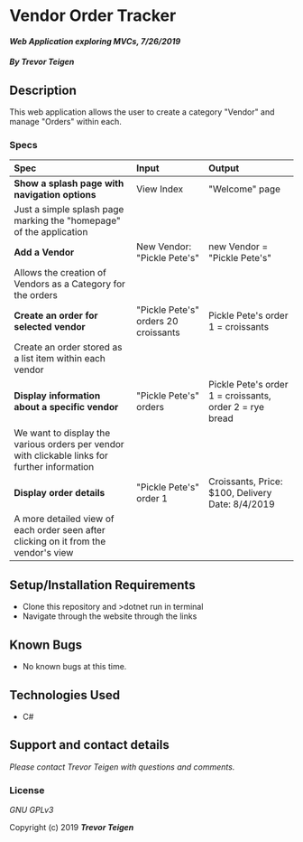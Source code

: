 # Vendor Order Tracker

#### _Web Application exploring MVCs, 7/26/2019_

#### _By **Trevor Teigen**_

## Description

This web application allows the user to create a category "Vendor" and manage "Orders" within each.

### Specs
| Spec | Input | Output |
| :-------------     | :------------- | :------------- |
| **Show a splash page with navigation options** | View Index | "Welcome" page |
|Just a simple splash page marking the "homepage" of the application|
| **Add a Vendor** | New Vendor: "Pickle Pete's" | new Vendor = "Pickle Pete's" |
|Allows the creation of Vendors as a Category for the orders|
| **Create an order for selected vendor** | "Pickle Pete's" orders 20 croissants | Pickle Pete's order 1 = croissants |
|Create an order stored as a list item within each vendor|
| **Display information about a specific vendor** | "Pickle Pete's" orders | Pickle Pete's order 1 = croissants, order 2 = rye bread |
|We want to display the various orders per vendor with clickable links for further information|
| **Display order details** | "Pickle Pete's" order 1 | Croissants, Price: $100, Delivery Date: 8/4/2019 |
|A more detailed view of each order seen after clicking on it from the vendor's view| 



## Setup/Installation Requirements

* Clone this repository and >dotnet run in terminal
* Navigate through the website through the links

## Known Bugs
* No known bugs at this time.

## Technologies Used
* C#


## Support and contact details

_Please contact Trevor Teigen with questions and comments._

### License

*GNU GPLv3*

Copyright (c) 2019 **_Trevor Teigen_**